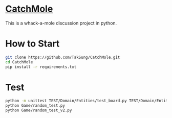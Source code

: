 # [CatchMole](https://github.com/TakSung/CatchMole)
This is a whack-a-mole discussion project in python.

# How to Start

```bash
git clone https://github.com/TakSung/CatchMole.git
cd CatchMole
pip install -r requirements.txt
```

# Test
```bash
python -m unittest TEST/Domain/Entities/test_board.py TEST/Domain/Entities/test_mole.py
python Game/random_test.py
python Game/random_test_v2.py
```
